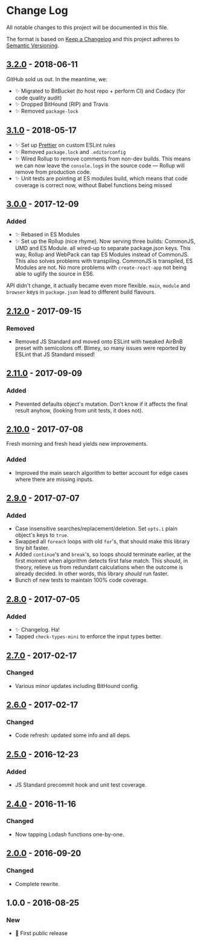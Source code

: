 # Change Log

All notable changes to this project will be documented in this file.

The format is based on [Keep a Changelog](http://keepachangelog.com/)
and this project adheres to [Semantic Versioning](http://semver.org/).

## [3.2.0] - 2018-06-11

GitHub sold us out. In the meantime, we:

- ✨ Migrated to BitBucket (to host repo + perform CI) and Codacy (for code quality audit)
- ✨ Dropped BitHound (RIP) and Travis
- ✨ Removed `package-lock`

## [3.1.0] - 2018-05-17

- ✨ Set up [Prettier](https://prettier.io) on custom ESLint rules
- ✨ Removed `package.lock` and `.editorconfig`
- ✨ Wired Rollup to remove comments from non-dev builds. This means we can now leave the `console.log`s in the source code — Rollup will remove from production code.
- ✨ Unit tests are pointing at ES modules build, which means that code coverage is correct now, without Babel functions being missed

## [3.0.0] - 2017-12-09

### Added

- ✨ Rebased in ES Modules
- ✨ Set up the Rollup (nice rhyme). Now serving three builds: CommonJS, UMD and ES Module. all wired-up to separate package.json keys. This way, Rollup and WebPack can tap ES Modules instead of CommonJS. This also solves problems with transpiling. CommonJS is transpiled, ES Modules are not. No more problems with `create-react-app` not being able to uglify the source in ES6.

API didn't change, it actually became even more flexible. `main`, `module` and `browser` keys in `package.json` lead to different build flavours.

## [2.12.0] - 2017-09-15

### Removed

- Removed JS Standard and moved onto ESLint with tweaked AirBnB preset with semicolons off. Blimey, so many issues were reported by ESLint that JS Standard missed!

## [2.11.0] - 2017-09-09

### Added

- Prevented defaults object's mutation. Don't know if it affects the final result anyhow, (looking from unit tests, it does not).

## [2.10.0] - 2017-07-08

Fresh morning and fresh head yields new improvements.

### Added

- Improved the main search algorithm to better account for edge cases where there are missing inputs.

## [2.9.0] - 2017-07-07

### Added

- Case insensitive searches/replacement/deletion. Set `opts.i` plain object's keys to `true`.
- Swapped all `foreach` loops with old `for`'s, that should make this library tiny bit faster.
- Added `continue`'s and `break`'s, so loops should terminate earlier, at the first moment when algorithm detects first false match. This should, in theory, relieve us from redundant calculations when the outcome is already decided. In other words, this library _should_ run faster.
- Bunch of new tests to maintain 100% code coverage.

## [2.8.0] - 2017-07-05

### Added

- ✨ Changelog. Ha!
- Tapped `check-types-mini` to enforce the input types better.

## [2.7.0] - 2017-02-17

### Changed

- Various minor updates including BitHound config.

## [2.6.0] - 2017-02-17

### Changed

- Code refresh: updated some info and all deps.

## [2.5.0] - 2016-12-23

### Added

- JS Standard precommit hook and unit test coverage.

## [2.4.0] - 2016-11-16

### Changed

- Now tapping Lodash functions one-by-one.

## [2.0.0] - 2016-09-20

### Changed

- Complete rewrite.

## 1.0.0 - 2016-08-25

### New

- 🌟 First public release

[2.0.0]: https://bitbucket.org/codsen/easy-replace/branches/compare/v2.0.0%0Dv1.0.2#diff
[2.4.0]: https://bitbucket.org/codsen/easy-replace/branches/compare/v2.4.0%0Dv2.3.0#diff
[2.5.0]: https://bitbucket.org/codsen/easy-replace/branches/compare/v2.5.0%0Dv2.4.2#diff
[2.6.0]: https://bitbucket.org/codsen/easy-replace/branches/compare/v2.6.0%0Dv2.5.1#diff
[2.7.0]: https://bitbucket.org/codsen/easy-replace/branches/compare/v2.7.0%0Dv2.6.1#diff
[2.8.0]: https://bitbucket.org/codsen/easy-replace/branches/compare/v2.8.0%0Dv2.7.6#diff
[2.9.0]: https://bitbucket.org/codsen/easy-replace/branches/compare/v2.9.0%0Dv2.8.1#diff
[2.10.0]: https://bitbucket.org/codsen/easy-replace/branches/compare/v2.10.0%0Dv2.9.2#diff
[2.11.0]: https://bitbucket.org/codsen/easy-replace/branches/compare/v2.11.0%0Dv2.10.2#diff
[2.12.0]: https://bitbucket.org/codsen/easy-replace/branches/compare/v2.12.0%0Dv2.11.0#diff
[3.0.0]: https://bitbucket.org/codsen/easy-replace/branches/compare/v3.0.0%0Dv2.12.2#diff
[3.1.0]: https://bitbucket.org/codsen/easy-replace/branches/compare/v3.1.0%0Dv3.0.3#diff
[3.2.0]: https://bitbucket.org/codsen/easy-replace/branches/compare/v3.2.0%0Dv3.1.2#diff
